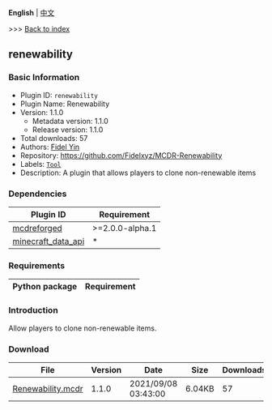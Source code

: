 **English** | [中文](readme-zh_cn.md)

\>\>\> [Back to index](/readme.md)

## renewability

### Basic Information

- Plugin ID: `renewability`
- Plugin Name: Renewability
- Version: 1.1.0
  - Metadata version: 1.1.0
  - Release version: 1.1.0
- Total downloads: 57
- Authors: [Fidel Yin](https://github.com/Fidelxyz)
- Repository: https://github.com/Fidelxyz/MCDR-Renewability
- Labels: [`Tool`](/labels/tool/readme.md)
- Description: A plugin that allows players to clone non-renewable items

### Dependencies

| Plugin ID | Requirement |
| --- | --- |
| [mcdreforged](https://github.com/Fallen-Breath/MCDReforged) | \>=2.0.0-alpha.1 |
| [minecraft_data_api](/plugins/minecraft_data_api/readme.md) | * |

### Requirements

| Python package | Requirement |
| --- | --- |

### Introduction

Allow players to clone non-renewable items.
### Download

| File | Version | Date | Size | Downloads | Operations |
| --- | --- | --- | --- | --- | --- |
| [Renewability.mcdr](https://github.com/Fidelxyz/MCDR-Renewability/releases/tag/v1.1.0) | 1.1.0 | 2021/09/08 03:43:00 | 6.04KB | 57 | [Download](https://github.com/Fidelxyz/MCDR-Renewability/releases/download/v1.1.0/Renewability.mcdr) |

